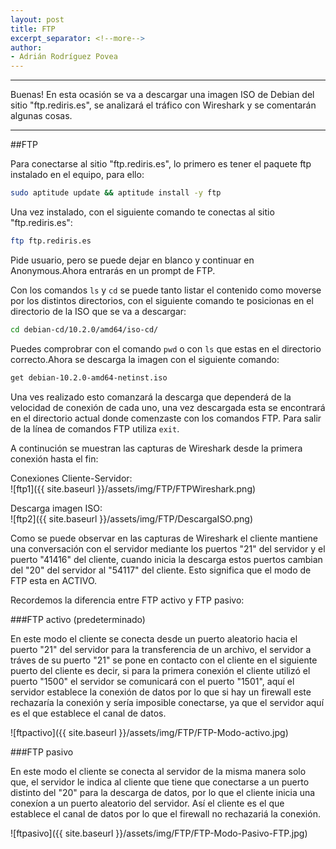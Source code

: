 ```yaml
---
layout: post
title: FTP
excerpt_separator: <!--more-->
author:
- Adrián Rodríguez Povea
---
```


***

Buenas! En esta ocasión se va a descargar una imagen ISO de Debian del sitio "ftp.rediris.es", se analizará el tráfico con Wireshark y se comentarán algunas cosas.

***

<!--more-->    


##FTP

Para conectarse al sitio "ftp.rediris.es", lo primero es tener el paquete ftp instalado en el equipo, para ello:    

```bash
sudo aptitude update && aptitude install -y ftp
```

Una vez instalado, con el siguiente comando te conectas al sitio "ftp.rediris.es":    

```bash
ftp ftp.rediris.es
```
Pide usuario, pero se puede dejar en blanco y continuar en Anonymous.Ahora entrarás en un prompt de FTP.    

Con los comandos `ls` y `cd` se puede tanto listar el contenido como moverse por los distintos directorios, con el siguiente comando te posicionas en el directorio de la ISO que se va a descargar:

```bash
cd debian-cd/10.2.0/amd64/iso-cd/
```

Puedes comprobrar con el comando `pwd` o con `ls` que estas en el directorio correcto.Ahora se descarga la imagen con el siguiente comando:    

```bash
get debian-10.2.0-amd64-netinst.iso
```

Una ves realizado esto comanzará la descarga que dependerá de la velocidad de conexión de cada uno, una vez descargada esta se encontrará en el directorio actual donde comenzaste con los comandos FTP. Para salir de la línea de comandos FTP utiliza `exit`.    

A continución se muestran las capturas de Wireshark desde la primera conexión hasta el fin:    

Conexiones Cliente-Servidor:    
![ftp1]({{ site.baseurl }}/assets/img/FTP/FTPWireshark.png)    

Descarga imagen ISO:    
![ftp2]({{ site.baseurl }}/assets/img/FTP/DescargaISO.png)    


Como se puede observar en las capturas de Wireshark el cliente mantiene una conversación con el servidor mediante los puertos "21" del servidor y el puerto "41416" del cliente, cuando inicia la descarga estos puertos cambian del "20" del servidor al "54117" del cliente. Esto significa que el modo de FTP esta en ACTIVO.    

Recordemos la diferencia entre FTP activo y FTP pasivo:    


###FTP activo (predeterminado)

En este modo el cliente se conecta desde un puerto aleatorio hacia el puerto "21" del servidor para la transferencia de un archivo, el servidor a tráves de su puerto "21" se pone en contacto con el cliente en el siguiente puerto del cliente es decir, si para la primera conexión el cliente utilizó el puerto "1500" el servidor se comunicará con el puerto "1501", aquí el servidor establece la conexión de datos por lo que si hay un firewall este rechazaría la conexión y sería imposible conectarse, ya que el servidor aquí es el que establece el canal de datos.    

![ftpactivo]({{ site.baseurl }}/assets/img/FTP/FTP-Modo-activo.jpg)    

###FTP pasivo    

En este modo el cliente se conecta al servidor de la misma manera solo que, el servidor le indica al cliente que tiene que conectarse a un puerto distinto del "20" para la descarga de datos, por lo que el cliente inicia una conexíon a un puerto aleatorio del servidor. Así el cliente es el que establece el canal de datos por lo que el firewall no rechazariá la conexión.     

![ftpasivo]({{ site.baseurl }}/assets/img/FTP/FTP-Modo-Pasivo-FTP.jpg)    
